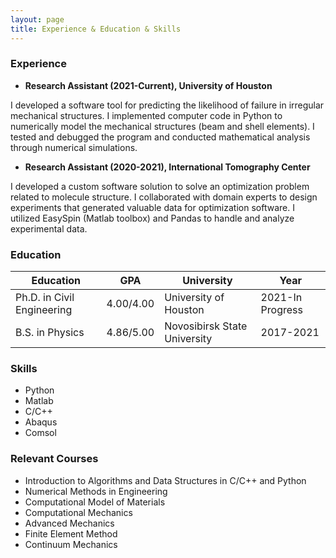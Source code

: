 ```yaml
---
layout: page
title: Experience & Education & Skills
---
```



### Experience

- **Research Assistant (2021-Current), University of Houston**

I developed a software tool for predicting the likelihood of failure in irregular mechanical structures. I implemented computer code in Python to numerically model the mechanical structures (beam and shell elements). I tested and debugged the program and conducted mathematical analysis through numerical simulations.



- **Research Assistant (2020-2021), International Tomography Center**

I developed a custom software solution to solve an optimization problem related to molecule structure. I collaborated with domain experts to design experiments that generated valuable data for optimization software. I utilized EasySpin (Matlab toolbox) and Pandas to handle and analyze experimental data.




### Education

| Education | GPA| University | Year|
| --------------- | --------------- | --------------- | --------------- |
| Ph.D. in Civil Engineering | 4.00/4.00 | University of Houston| 2021-In Progress
| B.S. in Physics | 4.86/5.00 | Novosibirsk State University | 2017-2021|



### Skills

- Python
- Matlab
- C/C++
- Abaqus
- Comsol



### Relevant Courses

- Introduction to Algorithms and Data Structures in C/C++ and Python
- Numerical Methods in Engineering
- Computational Model of Materials
- Computational Mechanics
- Advanced Mechanics
- Finite Element Method
- Continuum Mechanics
